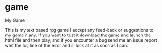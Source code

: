 # game
My Game

This is my text based rpg game I accept any feed-back or suggestions to my game if any.
If you want to test it download the game and launch the html file and then play, and if you encounter a bug send me an issue report whit the log line of the error and ill look at it as soon as I can.

